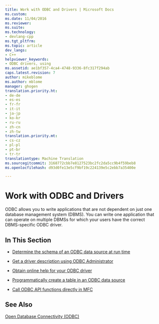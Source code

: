 ```yaml
---
title: Work with ODBC and Drivers | Microsoft Docs
ms.custom: 
ms.date: 11/04/2016
ms.reviewer: 
ms.suite: 
ms.technology:
- devlang-cpp
ms.tgt_pltfrm: 
ms.topic: article
dev_langs:
- C++
helpviewer_keywords:
- ODBC drivers, using
ms.assetid: ae1bf357-4ca4-4748-9336-8fc317f294ab
caps.latest.revision: 7
author: mikeblome
ms.author: mblome
manager: ghogen
translation.priority.ht:
- de-de
- es-es
- fr-fr
- it-it
- ja-jp
- ko-kr
- ru-ru
- zh-cn
- zh-tw
translation.priority.mt:
- cs-cz
- pl-pl
- pt-br
- tr-tr
translationtype: Machine Translation
ms.sourcegitcommit: 3168772cbb7e8127523bc2fc2da5cc9b4f59beb8
ms.openlocfilehash: d93d0fe13e5cf9bf19c224139e5c2ebb7a35400e

---
```

# Work with ODBC and Drivers
ODBC allows you to write applications that are not dependent on just one database management system (DBMS). You can write one application that can operate on multiple DBMSs for which your users have the correct DBMS-specific ODBC driver.  
  
## In This Section  
  
-   [Determine the schema of an ODBC data source at run time](../../data/odbc/data-source-determining-the-schema-of-the-data-source-odbc.md)  
  
-   [Get a driver description using ODBC Administrator](../../data/odbc/data-source-programmatically-configuring-an-odbc-data-source.md)  
  
-   [Obtain online help for your ODBC driver](../../data/odbc/data-source-programmatically-configuring-an-odbc-data-source.md)  
  
-   [Programmatically create a table in an ODBC data source](../../data/odbc/data-source-programmatically-creating-a-table-in-an-odbc-data-source.md)  
  
-   [Call ODBC API functions directly in MFC](../../data/odbc/odbc-calling-odbc-api-functions-directly.md)  
  
## See Also  
 [Open Database Connectivity (ODBC)](../../data/odbc/open-database-connectivity-odbc.md)


<!--HONumber=Jan17_HO2-->


